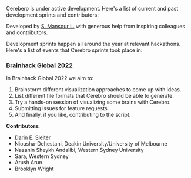 Cerebero is under active development. Here's a list of current and past development sprints and contributors:

Developed by [S. Mansour L.](https://sina-mansour.github.io/) with generous help from inspiring colleagues and contributors.

Development sprints happen all around the year at relevant hackathons. Here's a list of events that Cerebro sprints took place in:

### Brainhack Global 2022

In Brainhack Global 2022 we aim to:

1. Brainstorm different visualization approaches to come up with ideas.
2. List different file formats that Cerebro should be able to generate.
3. Try a hands-on session of visualizing some brains with Cerebro.
4. Submitting issues for feature requests.
5. And finally, if you like, contributing to the script.

**Contributors:**

- [Darin E. Sleiter](https://github.com/dsleiter)
- Niousha-Dehestani, Deakin University/University of Melbourne
- Nazanin Sheykh Andalibi, Western Sydney University
- Sara, Western Sydney
- Arush Arun
- Brooklyn Wright


